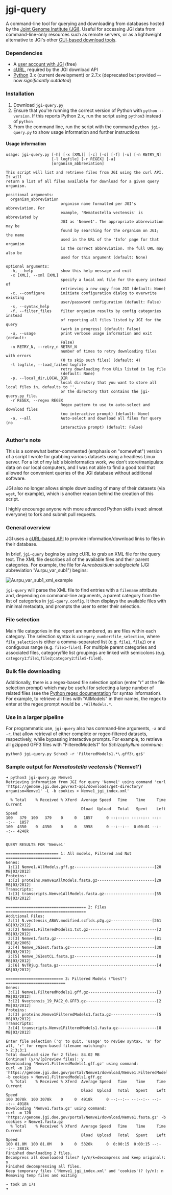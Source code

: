 # jgi-query

A command-line tool for querying and downloading from databases hosted by the [Joint Genome Institute (JGI)](https://jgi.doe.gov/). Useful for accessing JGI data from command-line-only resources such as remote servers, or as a lightweight alternative to JGI's other [GUI-based download tools](https://genome.jgi.doe.gov/portal/help/download.jsf).

### Dependencies

- A [user account with JGI](https://contacts.jgi.doe.gov/registration/new) (free)
- [cURL](http://curl.haxx.se/), required by the JGI download API
- [Python](https://www.python.org/downloads/) 3.x (current development) or 2.7.x (deprecated but provided -- now *significantly outdated*)

### Installation

1. Download `jgi-query.py`
2. Ensure that you're running the correct version of Python with `python --version`. If this reports Python 2.x, run the script using `python3` instead of `python`
3. From the command line, run the script with the command `python jgi-query.py` to show usage information and further instructions

#### Usage information

```
usage: jgi-query.py [-h] [-x [XML]] [-c] [-s] [-f] [-u] [-n RETRY_N]
                    [-l logfile] [-r REGEX] [-a]
                    [organism_abbreviation]

This script will list and retrieve files from JGI using the curl API. It will
return a list of all files available for download for a given query organism.

positional arguments:
  organism_abbreviation
                        organism name formatted per JGI's abbreviation. For
                        example, 'Nematostella vectensis' is abbreviated by
                        JGI as 'Nemve1'. The appropriate abbreviation may be
                        found by searching for the organism on JGI; the name
                        used in the URL of the 'Info' page for that organism
                        is the correct abbreviation. The full URL may also be
                        used for this argument (default: None)

optional arguments:
  -h, --help            show this help message and exit
  -x [XML], --xml [XML]
                        specify a local xml file for the query instead of
                        retrieving a new copy from JGI (default: None)
  -c, --configure       initiate configuration dialog to overwrite existing
                        user/password configuration (default: False)
  -s, --syntax_help
  -f, --filter_files    filter organism results by config categories instead
                        of reporting all files listed by JGI for the query
                        (work in progress) (default: False)
  -u, --usage           print verbose usage information and exit (default:
                        False)
  -n RETRY_N, --retry_n RETRY_N
                        number of times to retry downloading files with errors
                        (0 to skip such files) (default: 4)
  -l logfile, --load_failed logfile
                        retry downloading from URLs listed in log file
                        (default: None)
  -p, --local_dir,LOCAL_DIR
                        local directory that you want to store all local files in, defaults to '',
                        or the directory that contains the jgi-query.py file.
  -r REGEX, --regex REGEX
                        Regex pattern to use to auto-select and download files
                        (no interactive prompt) (default: None)
  -a, --all             Auto-select and download all files for query (no
                        interactive prompt) (default: False)
```

### Author's note

This is a somewhat better-commented (emphasis on "somewhat") version of a script I wrote for grabbing various datasets using a headless Linux server. For a lot of my lab's bioinformatics work, we don't store/manipulate data on our local computers, and I was not able to find a good tool that allowed for convenient queries of the JGI database without additional software.

JGI also no longer allows simple downloading of many of their datasets (via `wget`, for example), which is another reason behind the creation of this script.

I highly encourage anyone with more advanced Python skills (read: almost everyone) to fork and submit pull requests.

### General overview

JGI uses a [cURL-based API](https://docs.google.com/document/d/1UXovE52y1ab8dZVa-LYNJtgUVgK55nHSQR3HQEJJ5-A/view) to provide information/download links to files in their database.

In brief, `jgi-query` begins by using cURL to grab an XML file for the query text. The XML file describes all of the available files and their parent categories. For example, the file for *Aureobasidium subglaciale* (JGI abbreviation "Aurpu_var_sub1") begins:

![Aurpu_var_sub1_xml_example](http://i.imgur.com/4nImnxx.png)

`jgi-query` will parse the XML file to find entries with a `filename` attribute and, depending on command-line arguments, a parent category from the list of categories in `jgi-query.config`. It then displays the available files with minimal metadata, and prompts the user to enter their selection.

### File selection

Main file categories in the report are numbered, as are files within each category. The selection syntax is `category_number`:`file_selection`, where `file_selection` is either a comma-separated list (e.g. `file1`, `file2`) or a contiguous range (e.g. `file1`-`file4`). For multiple parent categories and associated files, category/file list groupings are linked with semicolons (e.g. `category1`:`file1`,`file2`;`category2`:`file5`-`file8`).

### Bulk file downloading

Additionally, there is a regex-based file selection option (enter "r" at the file selection prompt) which may be useful for selecting a large number of related files (see the [Python regex documentation](https://docs.python.org/3/library/re.html#re-syntax) for syntax information). For example, to retrieve all files with "AllModels" in their names, the regex to enter at the regex prompt would be `.*AllModels.*`.

### Use in a larger pipeline

For programmatic use, `jgi-query` also has command-line arguments, `-a` and `-r`, that allow retrieval of either complete or regex-filtered datasets, respectively, while bypassing interactive prompts. For example, to retrieve all gzipped GFF3 files with "FilteredModels1" for _Schizophyllum commune_:

`python3 jgi-query.py Schco3 -r 'FilteredModels1.*\.gff3\.gz$'`

### Sample output for _Nematostella vectensis_ ('Nemve1')

```
➜ python3 jgi-query.py Nemve1                                  
Retrieving information from JGI for query 'Nemve1' using command 'curl 'https://genome.jgi.doe.gov/ext-api/downloads/get-directory?organism=Nemve1' -L -b cookies > Nemve1_jgi_index.xml'

  % Total    % Received % Xferd  Average Speed   Time    Time     Time  Current
                                 Dload  Upload   Total   Spent    Left  Speed
100   379  100   379    0     0   1857      0 --:--:-- --:--:-- --:--:--  1857
100  4350    0  4350    0     0   3958      0 --:--:--  0:00:01 --:--:-- 4248k


QUERY RESULTS FOR 'Nemve1'

======================= 1: All models, Filtered and Not ========================
Genes:
 1:[1] Nemve1.AllModels.gff.gz-----------------------------------[20 MB|03/2012]
Proteins:
 1:[2] proteins.Nemve1AllModels.fasta.gz-------------------------[29 MB|03/2012]
Transcripts:
 1:[3] transcripts.Nemve1AllModels.fasta.gz----------------------[55 MB|03/2012]

=================================== 2: Files ===================================
Additional Files:
 2:[1] N.vectensis_ABAV.modified.scflds.p2g.gz------------------[261 KB|03/2012]
 2:[2] Nemve1.FilteredModels1.txt.gz------------------------------[2 MB|03/2012]
 2:[3] Nemve1.fasta.gz-------------------------------------------[81 MB|10/2005]
 2:[4] Nemve_JGIest.fasta.gz-------------------------------------[30 MB|03/2012]
 2:[5] Nemve_JGIestCL.fasta.gz------------------------------------[8 MB|03/2012]
 2:[6] NvTRjug.fasta.gz-------------------------------------------[4 KB|03/2012]

========================= 3: Filtered Models ("best") ==========================
Genes:
 3:[1] Nemve1.FilteredModels1.gff.gz------------------------------[3 MB|03/2012]
 3:[2] Nvectensis_19_PAC2_0.GFF3.gz-------------------------------[2 MB|03/2012]
Proteins:
 3:[3] proteins.Nemve1FilteredModels1.fasta.gz--------------------[5 MB|03/2012]
Transcripts:
 3:[4] transcripts.Nemve1FilteredModels1.fasta.gz-----------------[8 MB|03/2012]

Enter file selection ('q' to quit, 'usage' to review syntax, 'a' for all, 'r' for regex-based filename matching):
> 2:3;3:1
Total download size for 2 files: 84.02 MB
Continue? (y/n/[p]review files): y
Downloading 'Nemve1.FilteredModels1.gff.gz' using command:
curl -m 120 'https://genome.jgi.doe.gov/portal/Nemve1/download/Nemve1.FilteredModels1.gff.gz' -b cookies > Nemve1.FilteredModels1.gff.gz
  % Total    % Received % Xferd  Average Speed   Time    Time     Time  Current
                                 Dload  Upload   Total   Spent    Left  Speed
100 3078k  100 3078k    0     0  4918k      0 --:--:-- --:--:-- --:--:-- 4918k
Downloading 'Nemve1.fasta.gz' using command:
curl -m 120 'https://genome.jgi.doe.gov/portal/Nemve1/download/Nemve1.fasta.gz' -b cookies > Nemve1.fasta.gz
  % Total    % Received % Xferd  Average Speed   Time    Time     Time  Current
                                 Dload  Upload   Total   Spent    Left  Speed
100 81.0M  100 81.0M    0     0  5320k      0  0:00:15  0:00:15 --:--:-- 2881k
Finished downloading 2 files.
Decompress all downloaded files? (y/n/k=decompress and keep original): y
Finished decompressing all files.
Keep temporary files ('Nemve1_jgi_index.xml' and 'cookies')? (y/n): n
Removing temp files and exiting

~ took 1m 17s 
➜ 
```
